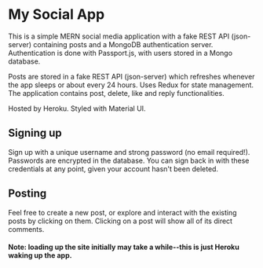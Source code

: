 # My Social App
This is a simple MERN social media application with a fake REST API (json-server) containing posts and a MongoDB authentication server. Authentication is done with Passport.js, with users stored in a Mongo database. 

Posts are stored in a fake REST API (json-server) which refreshes whenever the app sleeps or about every 24 hours. Uses Redux for state management. The application contains post, delete, like and reply functionalities. 

Hosted by Heroku. Styled with Material UI.

## Signing up

Sign up with a unique username and strong password (no email required!). Passwords are encrypted in the database. You can sign back in with these credentials at any point, given your account hasn't been deleted.

## Posting

Feel free to create a new post, or explore and interact with the existing posts by clicking on them. Clicking on a post will show all of its direct comments.

#### Note: loading up the site initially may take a while--this is just Heroku waking up the app.
